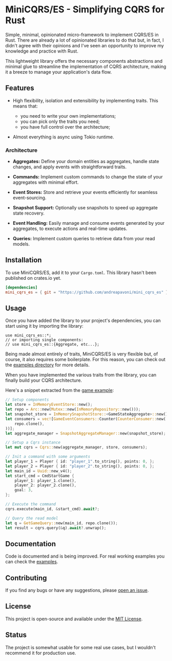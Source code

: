 # MiniCQRS/ES - Simplifying CQRS for Rust

Simple, minimal, opinionated micro-framework to implement CQRS/ES in Rust. There are already a lot of opinionated libraries to do that but, in fact, I didn't agree with their
opinions and I've seen an opportunity to improve my knowledge and practice with Rust.

This lightweight library offers the necessary components abstractions and minimal glue to streamline the implementation of CQRS architecture, making it a breeze to manage your application's data flow.

## Features

- High flexibility, isolation and extensibility by implementing traits. This means that:

  - you need to write your own implementations;
  - you can pick only the traits you need;
  - you have full control over the architecture;

- Almost everything is async using Tokio runtime.

### Architecture

- **Aggregates:** Define your domain entities as aggregates, handle state changes, and apply events with straightforward traits.

- **Commands:** Implement custom commands to change the state of your aggregates with minimal effort.

- **Event Stores:** Store and retrieve your events efficiently for seamless event-sourcing.

- **Snapshot Support:** Optionally use snapshots to speed up aggregate state recovery.

- **Event Handling:** Easily manage and consume events generated by your aggregates, to execute actions and real-time updates.

- **Queries:** Implement custom queries to retrieve data from your read models.

## Installation

To use MiniCQRS/ES, add it to your `Cargo.toml`. This library hasn't been published on crates.io yet.

```toml
[dependencies]
mini_cqrs_es = { git = "https://github.com/andreapavoni/mini_cqrs_es" }
```

## Usage

Once you have added the library to your project's dependencies, you can start using it by importing the library:

```
use mini_cqrs_es::*;
// or importing single components:
// use mini_cqrs_es::{Aggregate, etc...};
```

Being made almost entirely of traits, MiniCQRS/ES is very flexible but, of course,
it also requires some boilerplate. For this reason, you can check out the
[examples directory](https://github.com/andreapavoni/mini_cqrs_es/tree/master/examples) for more details.

When you have implemented the various traits from the library, you can finally build your CQRS architecture.

Here's a snippet extracted from the [game example](https://github.com/andreapavoni/mini_cqrs_es/tree/master/examples/game.rs):

```rust
// Setup components
let store = InMemoryEventStore::new();
let repo = Arc::new(Mutex::new(InMemoryRepository::new()));
let snapshot_store = InMemorySnapshotStore::<GameStateAggregate>::new();
let consumers = vec![GameEventConsumers::Counter(CounterConsumer::new(
    repo.clone(),
))];
let aggregate_manager = SnapshotAggregateManager::new(snapshot_store);

// Setup a Cqrs instance
let mut cqrs = Cqrs::new(aggregate_manager, store, consumers);

// Init a command with some arguments
let player_1 = Player { id: "player_1".to_string(), points: 0, };
let player_2 = Player { id: "player_2".to_string(), points: 0, };
let main_id = Uuid::new_v4();
let start_cmd = CmdStartGame {
    player_1: player_1.clone(),
    player_2: player_2.clone(),
    goal: 3,
};

// Execute the command
cqrs.execute(main_id, &start_cmd).await?;

// Query the read model
let q = GetGameQuery::new(main_id, repo.clone());
let result = cqrs.query(&q).await?.unwrap();
```

## Documentation

Code is documented and is being improved. For real working examples you can check the
[examples](https://github.com/andreapavoni/mini_cqrs_es/tree/master/examples).

## Contributing

If you find any bugs or have any suggestions, please [open an issue](https://github.com/andreapavoni/mini_cqrs_es/issues).

## License

This project is open-source and available under the [MIT License](LICENSE).

## Status

The project is somewhat usable for some real use cases, but I wouldn't recommend
it for production use.
